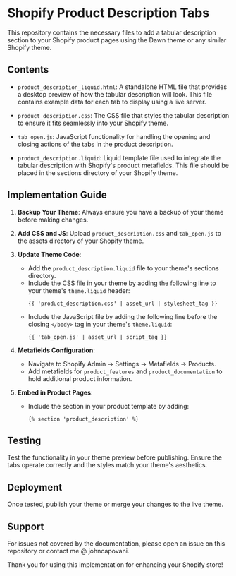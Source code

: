# Shopify Product Description Tabs

This repository contains the necessary files to add a tabular description section to your Shopify product pages using the Dawn theme or any similar Shopify theme.

## Contents

- `product_description_liquid.html`: A standalone HTML file that provides a desktop preview of how the tabular description will look. This file contains example data for each tab to display using a live server.

- `product_description.css`: The CSS file that styles the tabular description to ensure it fits seamlessly into your Shopify theme.

- `tab_open.js`: JavaScript functionality for handling the opening and closing actions of the tabs in the product description.

- `product_description.liquid`: Liquid template file used to integrate the tabular description with Shopify's product metafields. This file should be placed in the sections directory of your Shopify theme.

## Implementation Guide

1. **Backup Your Theme**: Always ensure you have a backup of your theme before making changes.

2. **Add CSS and JS**: Upload `product_description.css` and `tab_open.js` to the assets directory of your Shopify theme.

3. **Update Theme Code**: 
   - Add the `product_description.liquid` file to your theme's sections directory.
   - Include the CSS file in your theme by adding the following line to your theme's `theme.liquid` header:
     ```liquid
     {{ 'product_description.css' | asset_url | stylesheet_tag }}
     ```
   - Include the JavaScript file by adding the following line before the closing `</body>` tag in your theme's `theme.liquid`:
     ```liquid
     {{ 'tab_open.js' | asset_url | script_tag }}
     ```

4. **Metafields Configuration**:
   - Navigate to Shopify Admin → Settings → Metafields → Products.
   - Add metafields for `product_features` and `product_documentation` to hold additional product information.

5. **Embed in Product Pages**:
   - Include the section in your product template by adding:
     ```liquid
     {% section 'product_description' %}
     ```

## Testing

Test the functionality in your theme preview before publishing. Ensure the tabs operate correctly and the styles match your theme's aesthetics.

## Deployment

Once tested, publish your theme or merge your changes to the live theme.

## Support

For issues not covered by the documentation, please open an issue on this repository or contact me @ johncapovani.

Thank you for using this implementation for enhancing your Shopify store!

